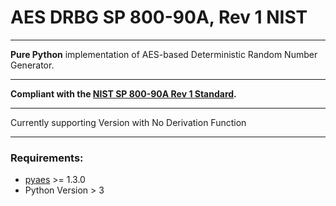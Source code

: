 # AES DRBG SP 800-90A, Rev 1 NIST 

---

**Pure Python** implementation of AES-based Deterministic Random Number Generator.

---
**Compliant with the [NIST SP 800-90A Rev 1 Standard](https://csrc.nist.gov/publications/detail/sp/800-90a/rev-1/final).**

---

Currently supporting Version with No Derivation Function

---

### Requirements:
- [pyaes](https://github.com/ricmoo/pyaes) >= 1.3.0
- Python Version > 3




